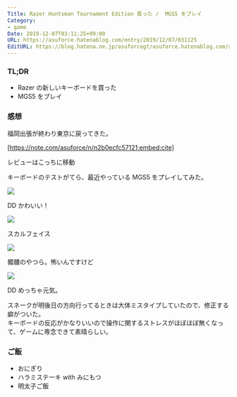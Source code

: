```yaml
---
Title: Razer Huntsman Tournament Edition 買った /  MGS5 をプレイ
Category:
- game
Date: 2019-12-07T03:11:25+09:00
URL: https://asuforce.hatenablog.com/entry/2019/12/07/031125
EditURL: https://blog.hatena.ne.jp/asuforcegt/asuforce.hatenablog.com/atom/entry/26006613477555054
---
```


### TL;DR

- Razer の新しいキーボードを買った
- MGS5 をプレイ

### 感想

福岡出張が終わり東京に戻ってきた。  

[https://note.com/asuforce/n/n2b0ecfc57121:embed:cite]

レビューはこっちに移動

キーボードのテストがてら、最近やっている MGS5 をプレイしてみた。

<span itemtype="http://schema.org/Photograph" itemscope="itemscope"><img class="magnifiable" src="https://cdn-ak.f.st-hatena.com/images/fotolife/a/asuforcegt/20200807/20200807135100.jpg" itemprop="image"></span>

DD かわいい！

<span itemtype="http://schema.org/Photograph" itemscope="itemscope"><img class="magnifiable" src="https://cdn-ak.f.st-hatena.com/images/fotolife/a/asuforcegt/20200807/20200807135107.jpg" itemprop="image"></span>

スカルフェイス

<span itemtype="http://schema.org/Photograph" itemscope="itemscope"><img class="magnifiable" src="https://cdn-ak.f.st-hatena.com/images/fotolife/a/asuforcegt/20200807/20200807135114.jpg" itemprop="image"></span>

髑髏のやつら。怖いんですけど

<span itemtype="http://schema.org/Photograph" itemscope="itemscope"><img class="magnifiable" src="https://cdn-ak.f.st-hatena.com/images/fotolife/a/asuforcegt/20200807/20200807135121.jpg" itemprop="image"></span>

DD めっちゃ元気。

スネークが明後日の方向行ってるときは大体ミスタイプしていたので、修正する癖がついた。  
キーボードの反応がかなりいいので操作に関するストレスがほぼほぼ無くなって、ゲームに専念できて素晴らしい。

### ご飯

- おにぎり
- ハラミステーキ with みにもつ
- 明太子ご飯
